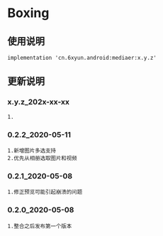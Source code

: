 Boxing
===

使用说明
---
```
implementation 'cn.6xyun.android:mediaer:x.y.z'
```

更新说明
---
### x.y.z_202x-xx-xx
    1.

### 0.2.2_2020-05-11
    1.新增图片多选支持
    2.优先从相册选取图片和视频

### 0.2.1_2020-05-08
    1.修正预览可能引起崩溃的问题

### 0.2.0_2020-05-08
    1.整合之后发布第一个版本